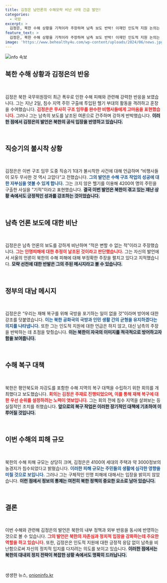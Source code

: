 ```yaml
---
title: 김정은 남언론의 수해모략 비난 사태 긴급 발언!
categories:
  - 국방
excerpt: >
  김정은, 북한 수해 상황을 기적이라 주장하며 남측 보도 반박! 이재민 인도적 지원 논의는 무시한 채 적은 변할 수 없는 적이라며 공세를 이어갔습니다. 헬기 불시착에도 비행사들은 무사, 과연 진실은? 클릭하고 확인하세요!
feature_text: >
  김정은, 북한 수해 상황을 기적이라 주장하며 남측 보도 반박! 이재민 인도적 지원 논의는 무시한 채 적은 변할 수 없는 적이라며 공세를 이어갔습니다. 헬기 불시착에도 비행사들은 무사, 과연 진실은? 클릭하고 확인하세요!
image: 'https://www.behealthy4u.com/wp-content/uploads/2024/06/news.jpg'
---
```


<p><img src="https://www.behealthy4u.com/wp-content/uploads/2024/06/news.jpg" alt="info 속보" /></p>

<h2 data-ke-size="size26">북한 수해 상황과 김정은의 반응</h2>

<p data-ke-size="size16">&nbsp;</p>

<p>김정은 북한 국무위원장이 최근 폭우로 인한 수해 피해와 관련해 강력한 반응을 보였습니다. 그는 지난 2일, 침수 지역 주민 구출에 투입된 헬기 부대의 활동을 격려하고 훈장을 수여했습니다. <b><span style="color: #ee2323;">김정은은 무사히 구조 임무를 완수한 비행사들에게 고마움을 표현했습니다.</span></b> 그러나 그는 남측의 보도를 날조된 여론으로 간주하며 강하게 반박했습니다. <b><span style="background-color: #21538527;">이러한 점에서 김정은의 발언은 북한의 공식 입장을 반영하고 있습니다.</span></b> </p>

<p data-ke-size="size16">&nbsp;</p>

<h2 data-ke-size="size26">직승기의 불시착 상황</h2>

<p data-ke-size="size16">&nbsp;</p>

<p>김정은은 이번 구조 임무 도중 직승기 1대가 불시착한 사건에 대해 언급하며 “비행사들이 모두 무사한 것 역시 고맙다”고 전했습니다. <b><span style="color: #1a5490;">그의 발언은 수해 구조 작업의 성공에 대한 자부심을 엿볼 수 있게 합니다.</span></b> 그는 크지 않은 헬기를 이용해 4200여 명의 주민을 구출한 사실을 "기적"이라고 표현했습니다. <b><span style="background-color: #21538527;">결국 이번 발언은 북한이 겪고 있는 재난 상황 속에서도 긍정적인 성과를 강조하는 것이었습니다.</span></b> </p>

<p data-ke-size="size16">&nbsp;</p>

<h2 data-ke-size="size26">남측 언론 보도에 대한 비난</h2>

<p data-ke-size="size16">&nbsp;</p>

<p>김정은은 남측 언론의 보도를 강하게 비난하며 “적은 변할 수 없는 적”이라고 주장했습니다. <b><span style="color: #ee2323;">그는 인명피해에 대한 추정이 날조된 것이라고 판단했습니다.</span></b> 그는 자신의 발언에서 서울의 언론이 북한의 수해 피해에 대해 부정확한 주장을 펼치고 있다고 지적했습니다. <b><span style="background-color: #21538527;">모략 선전에 대한 반발은 그의 주된 메시지라고 볼 수 있습니다.</span></b> </p>

<p data-ke-size="size16">&nbsp;</p>

<h2 data-ke-size="size26">정부의 대남 메시지</h2>

<p data-ke-size="size16">&nbsp;</p>

<p>김정은은 “우리는 재해 복구를 위해 국방을 포기하는 일이 없을 것”이라며 방어에 대한 강조를 덧붙였습니다. <b><span style="color: #1a5490;">이는 북한 공화국의 국방과 인민 생활 간의 균형을 유지하겠다는 의지를 나타냅니다.</span></b> 또한 그는 인도적 지원에 대한 언급은 하지 않고, 대신 남측의 주장을 반박하는 데 초점을 맞췄습니다. <b><span style="background-color: #21538527;">이는 북한이 자국의 이미지를 적극적으로 방어하고자 함을 보여줍니다.</span></b> </p>

<p data-ke-size="size16">&nbsp;</p>

<h2 data-ke-size="size26">수해 복구 대책</h2>

<p data-ke-size="size16">&nbsp;</p>

<p>북한은 평안북도와 자강도를 포함한 수해 지역의 복구 대책을 수립하기 위한 회의를 개최했다고 보도했습니다. <b><span style="color: #ee2323;">회의는 김정은 주재로 진행되었으며, 이를 통해 재해 복구에 대한 우선 순위를 설정하려는 노력이 엿보입니다.</span></b> 그는 회의 전에 침수 지역을 살펴보는 등 실질적인 조치를 취했습니다. <b><span style="background-color: #21538527;">앞으로의 복구 작업은 이러한 장기적인 대책에 기초하여 이루어질 것입니다.</span></b> </p>

<p data-ke-size="size16">&nbsp;</p>

<h2 data-ke-size="size26">이번 수해의 피해 규모</h2>

<p data-ke-size="size16">&nbsp;</p>

<p>북한의 수해 피해 규모는 상당히 크며, 김정은은 4100여 세대의 주택과 약 3000정보의 농경지가 침수되었다고 밝혔습니다. <b><span style="color: #1a5490;">이러한 피해 규모는 주민들의 생활에 심각한 영향을 미칠 것으로 보입니다.</span></b> 그러나 그는 구체적인 인명 피해에 대해서는 입장을 밝히지 않았습니다. <b><span style="background-color: #21538527;">이런 점에서 정보의 통제는 여전히 북한 정책의 중요한 요소로 남아 있습니다.</span></b> </p>

<p data-ke-size="size16">&nbsp;</p>

<h2 data-ke-size="size26">결론</h2>

<p data-ke-size="size16">&nbsp;</p>

<p>이번 수해와 관련해 김정은의 발언은 북한의 내부 정책과 외부 반응을 동시에 반영하는 것으로 볼 수 있습니다. <b><span style="color: #ee2323;">그의 발언은 북한의 자존심과 정치적 입장을 강화하는데 주요한 역할을 하고 있습니다.</span></b> 또한, 김정은은 인도적 지원에 대한 긍정적 응답 없이 남측을 비난함으로써 자신의 정치적 입지를 다지려는 의도를 보이고 있습니다. <b><span style="background-color: #21538527;">이러한 점에서는 북한의 대내외 정치 전략이 복잡한 상황 속에서도 명확히 드러납니다.</span></b> </p>

<p data-ke-size="size16">&nbsp;</p>
생생한 뉴스, <a href="https://onioninfo.kr" rel="dofollow">onioninfo.kr</a>


